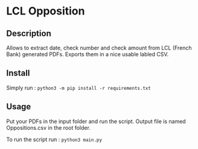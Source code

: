 # LCL Opposition



## Description

Allows to extract date, check number and check amount from LCL (French Bank) generated PDFs.
Exports them in a nice usable labled CSV.

## Install

Simply run :
`python3 -m pip install -r requirements.txt`

## Usage

Put your PDFs in the input folder and run the script.
Output file is named Oppositions.csv in the root folder.

To run the script run :
`python3 main.py`
